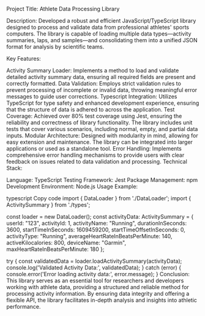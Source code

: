 Project Title: Athlete Data Processing Library

Description: Developed a robust and efficient JavaScript/TypeScript library designed to process and validate data from professional athletes' sports computers. The library is capable of loading multiple data types—activity summaries, laps, and samples—and consolidating them into a unified JSON format for analysis by scientific teams.

Key Features:

Activity Summary Loader: Implements a method to load and validate detailed activity summary data, ensuring all required fields are present and correctly formatted.
Data Validation: Employs strict validation rules to prevent processing of incomplete or invalid data, throwing meaningful error messages to guide user corrections.
Typescript Integration: Utilizes TypeScript for type safety and enhanced development experience, ensuring that the structure of data is adhered to across the application.
Test Coverage: Achieved over 80% test coverage using Jest, ensuring the reliability and correctness of library functionality. The library includes unit tests that cover various scenarios, including normal, empty, and partial data inputs.
Modular Architecture: Designed with modularity in mind, allowing for easy extension and maintenance. The library can be integrated into larger applications or used as a standalone tool.
Error Handling: Implements comprehensive error handling mechanisms to provide users with clear feedback on issues related to data validation and processing.
Technical Stack:

Language: TypeScript
Testing Framework: Jest
Package Management: npm
Development Environment: Node.js
Usage Example:

typescript
Copy code
import { DataLoader } from './DataLoader';
import { ActivitySummary } from './types';

const loader = new DataLoader();
const activityData: ActivitySummary = {
userId: "123",
activityId: 1,
activityName: "Running",
durationInSeconds: 3600,
startTimeInSeconds: 1609459200,
startTimeOffsetInSeconds: 0,
activityType: "Running",
averageHeartRateInBeatsPerMinute: 140,
activeKilocalories: 800,
deviceName: "Garmin",
maxHeartRateInBeatsPerMinute: 180
};

try {
const validatedData = loader.loadActivitySummary(activityData);
console.log('Validated Activity Data:', validatedData);
} catch (error) {
console.error('Error loading activity data:', error.message);
}
Conclusion: This library serves as an essential tool for researchers and developers working with athlete data, providing a structured and reliable method for processing activity information. By ensuring data integrity and offering a flexible API, the library facilitates in-depth analysis and insights into athletic performance.
